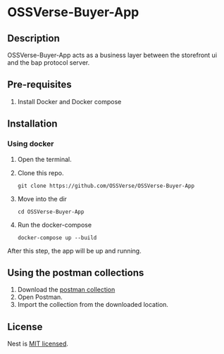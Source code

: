 # OSSVerse-Buyer-App

## Description

OSSVerse-Buyer-App acts as a business layer between the storefront ui and the bap protocol server.

## Pre-requisites

1. Install Docker and Docker compose

## Installation

### Using docker

1. Open the terminal.
2. Clone this repo.
   
       git clone https://github.com/OSSVerse/OSSVerse-Buyer-App

4. Move into the dir

       cd OSSVerse-Buyer-App

5. Run the docker-compose

       docker-compose up --build

After this step, the app will be up and running.

## Using the postman collections

1. Download the [postman collection](./OSSVerse-Buyer-App.postman_collection.json)
2. Open Postman.
3. Import the collection from the downloaded location.


## License

Nest is [MIT licensed](LICENSE).
